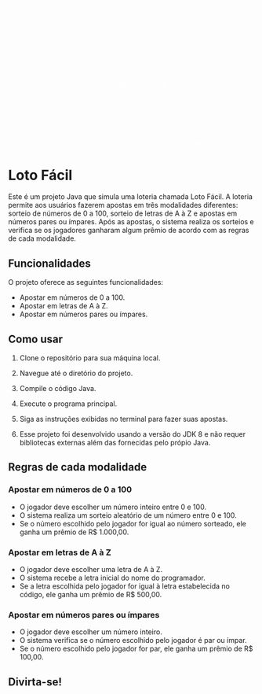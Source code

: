 <img src="https://github.com/gabriel-ssantana/-LOTOFACIL/blob/main/LotoFacil.gif">

# Loto Fácil

Este é um projeto Java que simula uma loteria chamada Loto Fácil. A loteria permite aos usuários fazerem apostas em três modalidades diferentes: sorteio de números de 0 a 100, sorteio de letras de A à Z e apostas em números pares ou ímpares. Após as apostas, o sistema realiza os sorteios e verifica se os jogadores ganharam algum prêmio de acordo com as regras de cada modalidade.

## Funcionalidades

O projeto oferece as seguintes funcionalidades:

- Apostar em números de 0 a 100.
- Apostar em letras de A à Z.
- Apostar em números pares ou ímpares.

## Como usar

1. Clone o repositório para sua máquina local.

2. Navegue até o diretório do projeto.

3. Compile o código Java.

4. Execute o programa principal.

5. Siga as instruções exibidas no terminal para fazer suas apostas.

6. Esse projeto foi desenvolvido usando a versão do JDK 8 e não requer bibliotecas externas além das fornecidas pelo própio Java.

## Regras de cada modalidade

### Apostar em números de 0 a 100

- O jogador deve escolher um número inteiro entre 0 e 100. 
- O sistema realiza um sorteio aleatório de um número entre 0 e 100.
- Se o número escolhido pelo jogador for igual ao número sorteado, ele ganha um prêmio de R$ 1.000,00.

### Apostar em letras de A à Z

- O jogador deve escolher uma letra de A à Z.
- O sistema recebe a letra inicial do nome do programador.
- Se a letra escolhida pelo jogador for igual à letra estabelecida no código, ele ganha um prêmio de R$ 500,00.

### Apostar em números pares ou ímpares

- O jogador deve escolher um número inteiro.
- O sistema verifica se o número escolhido pelo jogador é par ou ímpar.
- Se o número escolhido pelo jogador for par, ele ganha um prêmio de R$ 100,00.

## Divirta-se!

